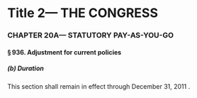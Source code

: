 
# Title 2— THE CONGRESS
### CHAPTER 20A— STATUTORY PAY-AS-YOU-GO
#### § 936. Adjustment for current policies
##### (b) Duration

This section shall remain in effect through December 31, 2011 .
